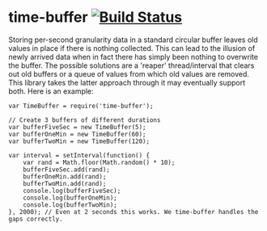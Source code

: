 time-buffer [![Build Status](https://secure.travis-ci.org/mzsanford/time-buffer.png?branch=master)](http://travis-ci.org/mzsanford/time-buffer)
===========

Storing per-second granularity data in a standard circular buffer leaves old values in place if there is nothing collected. This can lead to the illusion of newly arrived data when in fact there has simply been nothing to overwrite the buffer. The possible solutions are a 'reaper' thread/interval that clears out old buffers or a queue of values from which old values are removed. This library takes the latter approach through it may eventually support both. Here is an example:


    var TimeBuffer = require('time-buffer');

    // Create 3 buffers of different durations
    var bufferFiveSec = new TimeBuffer(5);
    var bufferOneMin = new TimeBuffer(60);
    var bufferTwoMin = new TimeBuffer(120);

    var interval = setInterval(function() {
    	var rand = Math.floor(Math.random() * 10);
    	bufferFiveSec.add(rand);
    	bufferOneMin.add(rand);
    	bufferTwoMin.add(rand);
    	console.log(bufferFiveSec);
    	console.log(bufferOneMin);
    	console.log(bufferTwoMin);
    }, 2000); // Even at 2 seconds this works. We time-buffer handles the gaps correctly.

